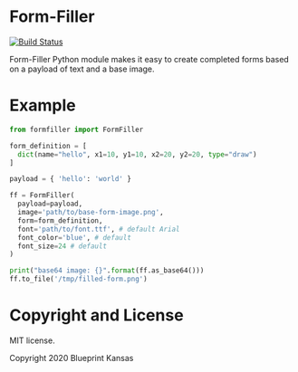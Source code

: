 Form-Filler
=========================

[![Build Status](https://travis-ci.org/BlueprintKansas/form-filler-py.svg?branch=main)](https://travis-ci.org/BlueprintKansas/form-filler-py)

Form-Filler Python module makes it easy to create completed forms based on a payload of text and a base image.

# Example

```python
from formfiller import FormFiller

form_definition = [
  dict(name="hello", x1=10, y1=10, x2=20, y2=20, type="draw")
]

payload = { 'hello': 'world' }

ff = FormFiller(
  payload=payload,
  image='path/to/base-form-image.png',
  form=form_definition,
  font='path/to/font.ttf', # default Arial
  font_color='blue', # default
  font_size=24 # default
)

print("base64 image: {}".format(ff.as_base64()))
ff.to_file('/tmp/filled-form.png')
```

# Copyright and License

MIT license.

Copyright 2020 Blueprint Kansas
